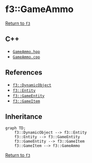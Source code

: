 # f3::GameAmmo

[Return to `f3`](/docs/f3.md)

## C++

- [`GameAmmo.hpp`](/c++/include/GameAmmo.hpp)
- [`GameAmmo.cpp`](/c++/source/GameAmmo.cpp)

## References

- [`f3::DynamicObject`](/docs/f3/DynamicObject.md)
- [`f3::Entity`](/docs/f3/Entity.md)
- [`f3::GameEntity`](/docs/f3/GameEntity.md)
- [`f3::GameItem`](/docs/f3/GameItem.md)

## Inheritance

```mermaid
graph TD;
    f3::DynamicObject --> f3::Entity
    f3::Entity --> f3::GameEntity
    f3::GameEntity --> f3::GameItem
    f3::GameItem --> f3::GameAmmo
```

[Return to `f3`](/docs/f3.md)